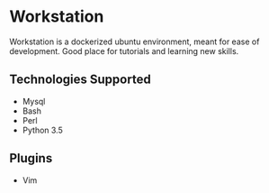 # Workstation

Workstation is a dockerized ubuntu environment, meant for ease of development. Good place for tutorials and learning new skills.


## Technologies Supported
- Mysql
- Bash
- Perl
- Python 3.5


## Plugins
- Vim
